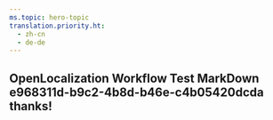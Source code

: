 ```yaml
---
ms.topic: hero-topic
translation.priority.ht: 
  - zh-cn
  - de-de
---
```

## OpenLocalization Workflow Test MarkDown e968311d-b9c2-4b8d-b46e-c4b05420dcda thanks!
